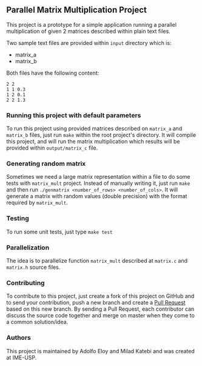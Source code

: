 ## Parallel Matrix Multiplication Project

This project is a prototype for a simple application running a parallel multiplication
of given 2 matrices described within plain text files.

Two sample text files are provided within `input` directory which is:
- matrix_a
- matrix_b

Both files have the following content:

```
2 2
1 1 0.3
1 2 0.1
2 2 1.3
```

### Running this project with default parameters

To run this project using provided matrices described on `matrix_a` and `matrix_b` files,
just run `make` within the root project's directory. It will compile this project,
and will run the matrix multiplication which results will be provided within
`output/matrix_c` file.

### Generating random matrix

Sometimes we need a large matrix representation within a file to do some tests with `matrix_mult` project.
Instead of manually writing it, just run `make` and then run `./genmatrix <number_of_rows> <number_of_cols>`.
It will generate a matrix with random values (double precision) with the format required by `matrix_mult`.

### Testing

To run some unit tests, just type `make test`

### Parallelization

The idea is to parallelize function `matrix_mult` described at `matrix.c` and
`matrix.h` source files.

### Contributing

To contribute to this project, just create a fork of this project on GitHub and
to send your contribution, push a new branch and create a [Pull Request](https://help.github.com/articles/about-pull-requests/) based on this new branch.
By sending a Pull Request, each contributor can discuss the source code together and merge on master
when they come to a common solution/idea.

### Authors

This project is maintained by Adolfo Eloy and Milad Katebi and was created at IME-USP.
